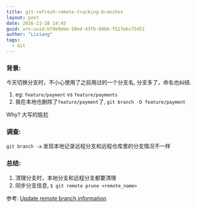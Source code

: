 ```yaml
---
title: git-refresh-remote-tracking-branches
layout: post
date: 2016-11-28 14:43
guid: urn:uuid:b79e9ebe-50ed-43fb-84bb-f527ebc75d51
author: "Lixiang"
tags:
  - Git
---
```


### 背景:
今天切换分支时，不小心使用了之前用过的一个分支名, 分支多了，命名也纠结.

1. eg: `feature/payment` vs `feature/payments`
2. 我在本地也删除了`feature/payment`了, `git branch -D feature/payment`

Why? 大写的尴尬

### 调查:
`git branch -a` 发现本地记录远程分支和远程仓库里的分支情况不一样

### 总结:

1. 清理分支时，本地分支和远程分支都要清理
2. 同步分支信息, `$ git remote prune <remote_name>`


参考: [Update remote branch
information](http://stackoverflow.com/questions/3993426/git-updating-remote-branch-information)

